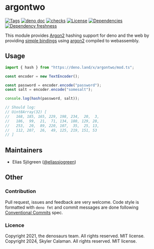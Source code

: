 # argontwo

[![Tags](https://img.shields.io/github/release/denosaurs/argontwo)](https://github.com/denosaurs/argontwo/releases)
[![deno doc](https://doc.deno.land/badge.svg)](https://doc.deno.land/https/deno.land/x/argontwo/mod.ts)
[![checks](https://github.com/denosaurs/argontwo/actions/workflows/checks.yml/badge.svg)](https://github.com/denosaurs/argontwo/actions/workflows/checks.yml)
[![License](https://img.shields.io/github/license/denosaurs/argontwo)](https://github.com/denosaurs/argontwo/blob/master/LICENSE)
[![Dependencies](https://img.shields.io/endpoint?url=https%3A%2F%2Fdeno-visualizer.danopia.net%2Fshields%2Fdep-count%2Fhttps%2Fdeno.land%2Fx%2Fargontwo%2Fmod.ts)](https://deno-visualizer.danopia.net/dependencies-of/https/deno.land/x/argontwo/mod.ts)
[![Dependency freshness](https://img.shields.io/endpoint?url=https%3A%2F%2Fdeno-visualizer.danopia.net%2Fshields%2Fupdates%2Fhttps%2Fdeno.land%2Fx%2Fargontwo%2Fmod.ts)](https://deno-visualizer.danopia.net/dependencies-of/https/deno.land/x/argontwo/mod.ts)

This module provides [Argon2](https://en.wikipedia.org/wiki/Argon2) hashing
support for deno and the web by providing [simple bindings](src/lib.rs) using
[argon2](https://github.com/RustCrypto/password-hashes/tree/master/argon2)
compiled to webassembly.

## Usage

```ts
import { hash } from "https://deno.land/x/argontwo/mod.ts";

const encoder = new TextEncoder();

const password = encoder.encode("password");
const salt = encoder.encode("somesalt");

console.log(hash(password, salt));

// Should log:
// Uint8Array(32) [
//   168, 185, 165, 229, 198, 234,  20,  3,
//   186,  99,  21,  71, 134, 180, 129, 28,
//   253,  20,  89, 220, 107,  35,  25, 13,
//   112, 207,  26,  49, 125, 219, 151, 53
// ]
```

## Maintainers

- Elias Sjögreen ([@eliassjogreen](https://github.com/eliassjogreen))

## Other

### Contribution

Pull request, issues and feedback are very welcome. Code style is formatted with
`deno fmt` and commit messages are done following
[Conventional Commits](https://www.conventionalcommits.org/en/v1.0.0/) spec.

### Licence

Copyright 2021, the denosaurs team. All rights reserved. MIT license.
Copyright 2024, Skyler Calaman. All rights reserved. MIT license.
